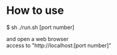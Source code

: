 How to use  
===============================
$ sh ./run.sh [port number]

and open a web browser  
access to "http://localhost:[port number]"  
